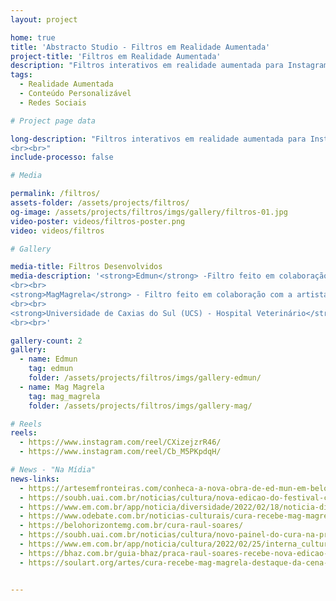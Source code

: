 ```yaml
---
layout: project

home: true
title: 'Abstracto Studio - Filtros em Realidade Aumentada'
project-title: 'Filtros em Realidade Aumentada'
description: "Filtros interativos em realidade aumentada para Instagram e Facebook. Dê vida para um conteúdo estático e o resultado pode ser facilmente compartilhado como story, reels, ou no próprio mural."
tags:
  - Realidade Aumentada
  - Conteúdo Personalizável
  - Redes Sociais

# Project page data

long-description: "Filtros interativos em realidade aumentada para Instagram e Facebook. Dê vida para um conteúdo estático e o resultado pode ser facilmente compartilhado como story, reels, ou no próprio mural.   
<br><br>"
include-processo: false

# Media

permalink: /filtros/
assets-folder: /assets/projects/filtros/
og-image: /assets/projects/filtros/imgs/gallery/filtros-01.jpg
video-poster: videos/filtros-poster.png
video: videos/filtros

# Gallery

media-title: Filtros Desenvolvidos
media-description: '<strong>Edmun</strong> -Filtro feito em colaboração com o artista urbano Edmun para sua empena do Festival Cura: Circuito Urbano de Arte Urbana.
<br><br>
<strong>MagMagrela</strong> - Filtro feito em colaboração com a artista urbana MagMagrela para sua empena do Festival Cura: Circuito Urbano de Arte Urbana.
<br><br>
<strong>Universidade de Caxias do Sul (UCS) - Hospital Veterinário</strong> - Filtro feito em colaboração com o artista urbana Gomes One para sua empena no Hospital Veterinário da UCS.
<br><br>'

gallery-count: 2
gallery:
  - name: Edmun
    tag: edmun
    folder: /assets/projects/filtros/imgs/gallery-edmun/
  - name: Mag Magrela
    tag: mag_magrela
    folder: /assets/projects/filtros/imgs/gallery-mag/

# Reels
reels:
  - https://www.instagram.com/reel/CXizejzrR46/
  - https://www.instagram.com/reel/Cb_M5PKpdqH/

# News - "Na Mídia"
news-links:
  - https://artesemfronteiras.com/conheca-a-nova-obra-de-ed-mun-em-belo-horizonte/
  - https://soubh.uai.com.br/noticias/cultura/nova-edicao-do-festival-cura-comeca-com-pintura-de-empenas-na-praca-raul-soares
  - https://www.em.com.br/app/noticia/diversidade/2022/02/18/noticia-diversidade,1346007/cura-festival-em-bh-levanta-debates-sobre-o-papel-da-arte-urbana.shtml
  - https://www.odebate.com.br/noticias-culturais/cura-recebe-mag-magrela-destaque-da-cena-mundial-de-arte-urbana.html
  - https://belohorizontemg.com.br/cura-raul-soares/
  - https://soubh.uai.com.br/noticias/cultura/novo-painel-do-cura-na-praca-raul-soares-comeca-a-tomar-forma
  - https://www.em.com.br/app/noticia/cultura/2022/02/25/interna_cultura,1348350/mag-magrela-conclui-painel-no-edificio-savoy-perto-da-praca-raul-soares.shtml
  - https://bhaz.com.br/guia-bhaz/praca-raul-soares-recebe-nova-edicao-cura-neste-mes
  - https://soulart.org/artes/cura-recebe-mag-magrela-destaque-da-cena-mundial-de-arte-urbana


---
```

